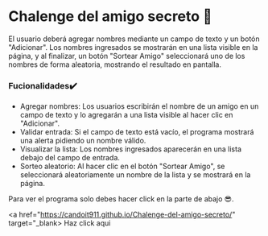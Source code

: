 
<h1>Chalenge del amigo secreto 👬</h1>

<p>El usuario deberá agregar nombres mediante un campo de texto y un botón "Adicionar". Los nombres ingresados se mostrarán en una lista visible en la página, y al finalizar, un botón "Sortear Amigo" seleccionará uno de los nombres de forma aleatoria, mostrando el resultado en pantalla.</p>

<h3>Fucionalidades✔️</h3>


<ul>
    <li>Agregar nombres: Los usuarios escribirán el nombre de un amigo en un campo de texto y lo agregarán a una lista visible al hacer clic en "Adicionar".</li>
    <li>Validar entrada: Si el campo de texto está vacío, el programa mostrará una alerta pidiendo un nombre válido.</li>
    <li>Visualizar la lista: Los nombres ingresados aparecerán en una lista debajo del campo de entrada.</li>
    <li>Sorteo aleatorio: Al hacer clic en el botón "Sortear Amigo", se seleccionará aleatoriamente un nombre de la lista y se mostrará en la página.</li>
</ul>


<p>Para ver el programa solo debes hacer click en la parte de abajo 😎.</p>

<a href="https://candoit911.github.io/Chalenge-del-amigo-secreto/" target="_blank> Haz click aqui</a>
